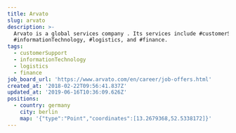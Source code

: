 ```yaml
---
title: Arvato
slug: arvato
description: >-
  Arvato is a global services company . Its services include #customerSupport,
  #informationTechnology, #logistics, and #finance.
tags:
  - customerSupport
  - informationTechnology
  - logistics
  - finance
job_board_url: 'https://www.arvato.com/en/career/job-offers.html'
created_at: '2018-02-22T09:56:41.837Z'
updated_at: '2019-06-16T10:36:09.626Z'
positions:
  - country: germany
    city: berlin
    map: '{"type":"Point","coordinates":[13.2679368,52.5338172]}'
---
```

